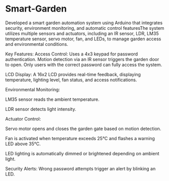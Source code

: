 # Smart-Garden
Developed a smart garden automation system using Arduino that integrates security, environment monitoring, and automatic control featuresThe system utilizes multiple sensors and actuators, including an IR sensor, LDR, LM35 temperature sensor, servo motor, fan, and LEDs, to manage garden access and environmental conditions.

Key Features:
Access Control: Uses a 4x3 keypad for password authentication. Motion detection via an IR sensor triggers the garden door to open. Only users with the correct password can fully access the system.

LCD Display: A 16x2 LCD provides real-time feedback, displaying temperature, lighting level, fan status, and access notifications.

Environmental Monitoring:

LM35 sensor reads the ambient temperature.

LDR sensor detects light intensity.

Actuator Control:

Servo motor opens and closes the garden gate based on motion detection.

Fan is activated when temperature exceeds 25°C and flashes a warning LED above 35°C.

LED lighting is automatically dimmed or brightened depending on ambient light.

Security Alerts: Wrong password attempts trigger an alert by blinking an LED.
